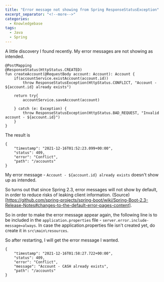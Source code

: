 ```yaml
---
title: "Error message not showing from Spring ResponseStatusException"
excerpt_separator: "<!--more-->"
categories:
  - Knowledgebase
tags:
  - Java
  - Spring
---
```


A little discovery I found recently. My error messages are not showing as intended. 

```
@PostMapping
@ResponseStatus(HttpStatus.CREATED)
fun createAccount(@RequestBody account: Account): Account {
    if(accountService.existAccount(account.id))
        throw ResponseStatusException(HttpStatus.CONFLICT, "Account - ${account.id} already exists")

    return try{
        accountService.saveAccount(account)

    } catch (e: Exception) {
        throw ResponseStatusException(HttpStatus.BAD_REQUEST, "Invalid account - ${account.id}")
    }
}
```

The result is

```
{
    "timestamp": "2021-12-16T01:52:23.099+00:00",
    "status": 409,
    "error": "Conflict",
    "path": "/accounts"
}
```

My error message - `Account - ${account.id} already exists` doesn't show up as intended.


So turns out that since Spring 2.3, error messages will not show by default, in order to reduce risks of leaking client information. (Source)[https://github.com/spring-projects/spring-boot/wiki/Spring-Boot-2.3-Release-Notes#changes-to-the-default-error-pages-content].

So in order to make the error message appear again, the following line is to be included in the `application.properties` file - 
`server.error.include-message=always`. In case the application.properties file isn't created yet, do create it in `src\main\resources`. 

So after restarting, I will get the error message I wanted.

```
{
    "timestamp": "2021-12-16T01:58:27.722+00:00",
    "status": 409,
    "error": "Conflict",
    "message": "Account - CASH already exists",
    "path": "/accounts"
}
```



